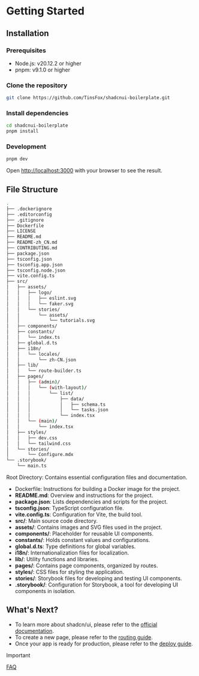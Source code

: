 # Getting Started

## Installation

### Prerequisites

- Node.js: v20.12.2 or higher
- pnpm: v9.1.0 or higher

### Clone the repository

```bash
git clone https://github.com/TinsFox/shadcnui-boilerplate.git
```

### Install dependencies

```bash
cd shadcnui-boilerplate
pnpm install
```

### Development

```bash
pnpm dev
```

Open [http://localhost:3000](http://localhost:3000) with your browser to see the result.


## File Structure

```bash
.
├── .dockerignore
├── .editorconfig
├── .gitignore
├── Dockerfile
├── LICENSE
├── README.md
├── README-zh_CN.md
├── CONTRIBUTING.md
├── package.json
├── tsconfig.json
├── tsconfig.app.json
├── tsconfig.node.json
├── vite.config.ts
├── src/
│   ├── assets/
│   │   ├── logo/
│   │   │   ├── eslint.svg
│   │   │   └── faker.svg
│   │   └── stories/
│   │       └── assets/
│   │           └── tutorials.svg
│   ├── components/
│   ├── constants/
│   │   └── index.ts
│   ├── global.d.ts
│   ├── i18n/
│   │   └── locales/
│   │       └── zh-CN.json
│   ├── lib/
│   │   └── route-builder.ts
│   ├── pages/
│   │   ├── (admin)/
│   │   │   └── (with-layout)/
│   │   │       └── list/
│   │   │           ├── data/
│   │   │           │   ├── schema.ts
│   │   │           │   └── tasks.json
│   │   │           └── index.tsx
│   │   └── (main)/
│   │       └── index.tsx
│   ├── styles/
│   │   ├── dev.css
│   │   └── tailwind.css
│   └── stories/
│       └── Configure.mdx
└── .storybook/
    └── main.ts
```

Root Directory: Contains essential configuration files and documentation.

- Dockerfile: Instructions for building a Docker image for the project.
- **README.md**: Overview and instructions for the project.
- **package.json**: Lists dependencies and scripts for the project.
- **tsconfig.json**: TypeScript configuration file.
- **vite.config.ts**: Configuration for Vite, the build tool.
- **src/**: Main source code directory.
- **assets/**: Contains images and SVG files used in the project.
- **components/**: Placeholder for reusable UI components.
- **constants/**: Holds constant values and configurations.
- **global.d.ts**: Type definitions for global variables.
- **i18n/**: Internationalization files for localization.
- **lib/**: Utility functions and libraries.
- **pages/**: Contains page components, organized by routes.
- **styles/**: CSS files for styling the application.
- **stories/**: Storybook files for developing and testing UI components.
- **.storybook/**: Configuration for Storybook, a tool for developing UI components in isolation.


## What's Next?

- To learn more about shadcn/ui, please refer to the [official documentation](https://ui.shadcn.com/docs).
- To create a new page, please refer to the [routing guide](./routing.md).
- Once your app is ready for production, please refer to the [deploy guide](./deploy.md).

> [!IMPORTANT]
> [FAQ](./faq.md)
